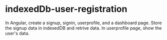 # indexedDb-user-registration
In Angular, create a signup, signin, userprofile, and a dashboard page. Store the signup data in indexedDB and retrive data. In userprofile page, show the user's data.
